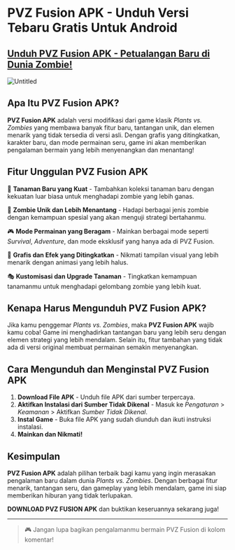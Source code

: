 # PVZ Fusion APK - Unduh Versi Tebaru Gratis Untuk Android 
## [Unduh PVZ Fusion APK - Petualangan Baru di Dunia Zombie!](https://romsever.com/game-apps-on-romsever/)
![Untitled](https://github.com/user-attachments/assets/47180b36-92bd-4b29-8abb-b03a892d2d6d)
## Apa Itu PVZ Fusion APK?

**PVZ Fusion APK** adalah versi modifikasi dari game klasik *Plants vs. Zombies* yang membawa banyak fitur baru, tantangan unik, dan elemen menarik yang tidak tersedia di versi asli. Dengan grafis yang ditingkatkan, karakter baru, dan mode permainan seru, game ini akan memberikan pengalaman bermain yang lebih menyenangkan dan menantang!

## Fitur Unggulan PVZ Fusion APK

🌱 **Tanaman Baru yang Kuat** - Tambahkan koleksi tanaman baru dengan kekuatan luar biasa untuk menghadapi zombie yang lebih ganas.

🧟 **Zombie Unik dan Lebih Menantang** - Hadapi berbagai jenis zombie dengan kemampuan spesial yang akan menguji strategi bertahanmu.

🎮 **Mode Permainan yang Beragam** - Mainkan berbagai mode seperti *Survival*, *Adventure*, dan mode eksklusif yang hanya ada di PVZ Fusion.

🔧 **Grafis dan Efek yang Ditingkatkan** - Nikmati tampilan visual yang lebih menarik dengan animasi yang lebih halus.

🎭 **Kustomisasi dan Upgrade Tanaman** - Tingkatkan kemampuan tanamanmu untuk menghadapi gelombang zombie yang lebih kuat.

## Kenapa Harus Mengunduh PVZ Fusion APK?

Jika kamu penggemar *Plants vs. Zombies*, maka **PVZ Fusion APK** wajib kamu coba! Game ini menghadirkan tantangan baru yang lebih seru dengan elemen strategi yang lebih mendalam. Selain itu, fitur tambahan yang tidak ada di versi original membuat permainan semakin menyenangkan.

## Cara Mengunduh dan Menginstal PVZ Fusion APK

1. **Download File APK** - Unduh file APK dari sumber terpercaya.
2. **Aktifkan Instalasi dari Sumber Tidak Dikenal** - Masuk ke *Pengaturan* > *Keamanan* > Aktifkan *Sumber Tidak Dikenal*.
3. **Instal Game** - Buka file APK yang sudah diunduh dan ikuti instruksi instalasi.
4. **Mainkan dan Nikmati!**

## Kesimpulan

**PVZ Fusion APK** adalah pilihan terbaik bagi kamu yang ingin merasakan pengalaman baru dalam dunia *Plants vs. Zombies*. Dengan berbagai fitur menarik, tantangan seru, dan gameplay yang lebih mendalam, game ini siap memberikan hiburan yang tidak terlupakan.

**DOWNLOAD PVZ FUSION APK** dan buktikan keseruannya sekarang juga!

---

> 🎮 Jangan lupa bagikan pengalamanmu bermain PVZ Fusion di kolom komentar!

